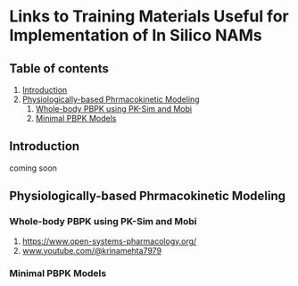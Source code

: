 # Links to Training Materials Useful for Implementation of In Silico NAMs
## Table of contents
1. [Introduction](#introduction)
2. [Physiologically-based Phrmacokinetic Modeling](#pbpk)
   1. [Whole-body PBPK using PK-Sim and Mobi](#pbpk1)
   2. [Minimal PBPK Models](#mpbpk)

## Introduction 
<a name="introduction"></a>
coming soon

## Physiologically-based Phrmacokinetic Modeling
<a name="pbpk"></a>

### Whole-body PBPK using PK-Sim and Mobi 
<a name="pbpk1"></a>
1. https://www.open-systems-pharmacology.org/
2. www.youtube.com/@krinamehta7979

### Minimal PBPK Models
<a name="mPBPK"></a>
